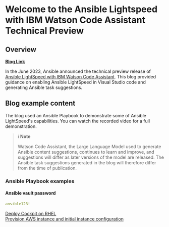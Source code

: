 # Welcome to the Ansible Lightspeed with IBM Watson Code Assistant Technical Preview

## Overview
[**Blog Link**](#ansible-playbook-examples)

In the June 2023, Ansible announced the technical preview release of [Ansible LightSpeed with IBM Watson Code Assistant](https://www.redhat.com/en/engage/project-wisdom). This blog provided guidance on enabling Ansible LightSpeed in Visual Studio code and generating Ansible task suggestions.

## Blog example content

The blog used an Ansible Playbook to demonstrate some of Ansible LightSpeed's capabilities. You can watch the recorded video for a full demonstration.

>ℹ️ **Note**
>
> Watson Code Assistant, the Large Language Model used to generate Ansible content suggestions, continues to learn and improve, and suggestions will differ as later versions of the model are released. The Ansible task suggestions generated in the blog will therefore differ from the time of publication.

### Ansible Playbook examples

#### Ansible vault password

```yaml
ansible123!
```

[Deploy Cockpit on RHEL](./deploy_monitoring.yml)  
[Provision AWS instance and initial instance configuration](./provision_instances.yml)
